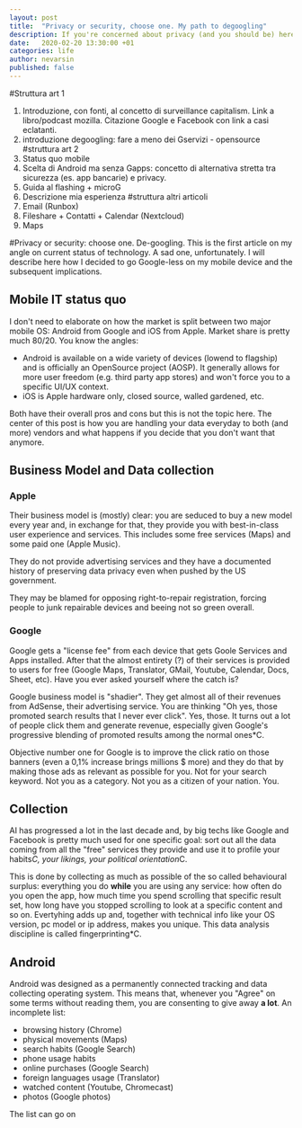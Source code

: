```yaml
---
layout: post
title:  "Privacy or security, choose one. My path to degoogling"
description: If you're concerned about privacy (and you should be) here's a quick way to route all your home traffic through a VPN"
date:   2020-02-20 13:30:00 +01
categories: life
author: nevarsin
published: false
---
```


#Struttura art 1
1) Introduzione, con fonti, al concetto di surveillance capitalism. Link a libro/podcast mozilla. Citazione Google e Facebook con link a casi eclatanti.
2) introduzione degoogling: fare a meno dei Gservizi - opensource
#struttura art 2
1) Status quo mobile 
2) Scelta di Android ma senza Gapps: concetto di alternativa stretta tra sicurezza (es. app bancarie) e privacy.
3) Guida al flashing + microG
4) Descrizione mia esperienza
#struttura altri articoli
1) Email (Runbox)
2) Fileshare + Contatti + Calendar (Nextcloud)
3) Maps

#Privacy or security: choose one.  De-googling.
This is the first article on my angle on current status of technology. A sad one, unfortunately. I will describe here how I decided to go Google-less on my mobile device and the subsequent implications.

## Mobile IT status quo
I don't need to elaborate on how the market is split between two major mobile OS: Android from Google and iOS from Apple.
Market share is pretty much 80/20. You know the angles:

* Android is available on a wide variety of devices (lowend to flagship) and is officially an OpenSource project (AOSP). It generally allows for more user freedom (e.g. third party app stores) and won't force you to a specific UI/UX context.
* iOS is Apple hardware only, closed source, walled gardened, etc.

Both have their overall pros and cons but this is not the topic here. The center of this post is how you are handling your data everyday to both (and more) vendors and what happens if you decide that you don't want that anymore.

## Business Model and Data collection

### Apple
Their business model is (mostly) clear: you are seduced to buy a new model every year and, in exchange for that, they provide you with best-in-class user experience and services. This includes some free services (Maps) and some paid one (Apple Music). 

They do not provide advertising services and they have a documented history of preserving data privacy even when pushed by the US government.

They may be blamed for opposing right-to-repair registration, forcing people to junk repairable devices and beeing not so green overall.

### Google
Google gets a "license fee" from each device that gets Goole Services and Apps installed. After that the almost entirety (?) of their services is provided to users for free (Google Maps, Translator, GMail, Youtube, Calendar, Docs, Sheet, etc). Have you ever asked yourself where the catch is?
 
Google business model is "shadier". They get almost all of their revenues from AdSense, their advertising service. 
You are thinking "Oh yes, those promoted search results that I never ever click". Yes, those.
It turns out a lot of people click them and generate revenue, especially given Google's progressive blending of promoted results among the normal ones*C.

Objective number one for Google is to improve the click ratio on those banners (even a 0,1% increase brings millions $ more) and they do that by making those ads as relevant as possible for you. Not for your search keyword. Not you as a category. Not you as a citizen of your nation. You.

## Collection
AI has progressed a lot in the last decade and, by big techs like Google and Facebook is pretty much used for one specific goal: sort out all the data coming from all the "free" services they provide and use it to profile your habits*C, your likings, your political orientation*C. 

This is done by collecting as much as possible of the so called behavioural surplus: everything you do **while** you are using any service: how often do you open the app, how much time you spend scrolling that specific result set, how long have you stopped scrolling to look at a specific content and so on. Evertyhing adds up and, together with technical info like your OS version, pc model or ip address, makes you unique. This data analysis discipline is called fingerprinting*C.

## Android
 
Android was designed as a permanently connected tracking and data collecting operating system. This means that, whenever you "Agree" on some terms without reading them, you are consenting to give away **a lot**. An incomplete list:
- browsing history (Chrome)
- physical movements (Maps)
- search habits (Google Search)
- phone usage habits 
- online purchases (Google Search)
- foreign languages usage (Translator)
- watched content (Youtube, Chromecast)
- photos (Google photos)

The list can go on

